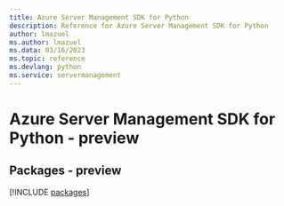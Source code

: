 ```yaml
---
title: Azure Server Management SDK for Python
description: Reference for Azure Server Management SDK for Python
author: lmazuel
ms.author: lmazuel
ms.data: 03/16/2023
ms.topic: reference
ms.devlang: python
ms.service: servermanagement
---
```

# Azure Server Management SDK for Python - preview
## Packages - preview
[!INCLUDE [packages](server-management-index.md)]